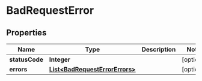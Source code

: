 

# BadRequestError

## Properties

Name | Type | Description | Notes
------------ | ------------- | ------------- | -------------
**statusCode** | **Integer** |  |  [optional]
**errors** | [**List&lt;BadRequestErrorErrors&gt;**](BadRequestErrorErrors.md) |  |  [optional]



